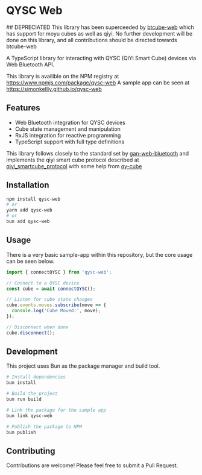 # QYSC Web

## DEPRECIATED
This library has been superceeded by [btcube-web](https://github.com/simonkellly/btcube-web) which has support for moyu cubes as well as qiyi. No further development will be done on this library, and all contributions should be directed towards btcube-web

A TypeScript library for interacting with QYSC (QiYi Smart Cube) devices via Web Bluetooth API.

This library is availible on the NPM registry at https://www.npmjs.com/package/qysc-web
A sample app can be seen at https://simonkellly.github.io/qysc-web

## Features

- Web Bluetooth integration for QYSC devices
- Cube state management and manipulation
- RxJS integration for reactive programming
- TypeScript support with full type definitions

This library follows closely to the standard set by [gan-web-bluetooth](https://github.com/afedotov/gan-web-bluetooth) and implements the qiyi smart cube protocol described at [qiyi_smartcube_protocol](https://github.com/Flying-Toast/qiyi_smartcube_protocol/) with some help from [qy-cube](https://github.com/agolovchuk/qy-cube/blob/main/LICENSE)

## Installation

```bash
npm install qysc-web
# or
yarn add qysc-web
# or
bun add qysc-web
```

## Usage

There is a very basic sample-app within this repository, but the core usage can be seen below.

```typescript
import { connectQYSC } from 'qysc-web';

// Connect to a QYSC device
const cube = await connectQYSC();

// Listen for cube state changes
cube.events.moves.subscribe(move => {
  console.log('Cube Moved:', move);
});

// Disconnect when done
cube.disconnect();
```

## Development

This project uses Bun as the package manager and build tool.

```bash
# Install dependencies
bun install

# Build the project
bun run build

# Link the package for the sample app
bun link qysc-web

# Publish the package to NPM
bun publish
```

## Contributing

Contributions are welcome! Please feel free to submit a Pull Request.
